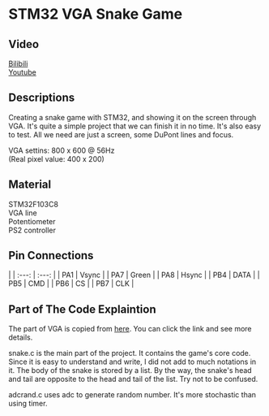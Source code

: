STM32 VGA Snake Game
===
## Video
[Bilibili](https://www.bilibili.com/video/av16265480/)  
[Youtube](https://www.youtube.com/watch?v=F2g_jxPhLt0)

## Descriptions
Creating a snake game with STM32, and showing it on the screen through VGA. It's quite a simple project that we can finish it in no time. It's also easy to test. All we need are just a screen, some DuPont lines and focus.  

VGA settins: 800 x 600 @ 56Hz  
\(Real pixel value: 400 x 200\)

## Material
STM32F103C8  
VGA line  
Potentiometer  
PS2 controller

## Pin Connections
|
| :---: | :---: |
| PA1   | Vsync |
| PA7   | Green |
| PA8   | Hsync |
| PB4   | DATA  | 
| PB5   | CMD   |
| PB6   | CS    | 
| PB7   | CLK   |

## Part of The Code Explaintion
The part of VGA is copied from [here](http://www.artekit.eu/vga-output-using-a-36-pin-stm32/). You can click the link and see more details.  

snake.c is the main part of the project. It contains the game's core code. Since it is easy to understand and write, I did not add to much notations in it. The body of the snake is stored by a list. By the way, the snake's head and tail are opposite to the head and tail of the list. Try not to be confused.  

adcrand.c uses adc to generate random number. It's more stochastic than using timer.
